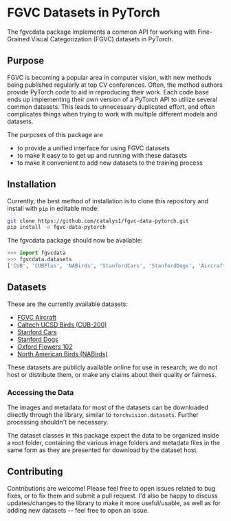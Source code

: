 # FGVC Datasets in PyTorch

The fgvcdata package implements a common API for working with Fine-Grained Visual
Categorization (FGVC) datasets in PyTorch.

## Purpose
FGVC is becoming a popular area in
computer vision, with new methods being published regularly at top CV
conferences. Often, the method authors provide PyTorch code to aid in
reproducing their work. Each code base ends up
implementing their own version of a PyTorch API to utilize several common
datasets. This leads to unnecessary duplicated effort, and often
complicates things when trying to work with multiple different models
and datasets.

The purposes of this package are
- to provide a unified interface for using FGVC datasets
- to make it easy to to get up and running with these datasets
- to make it convenient to add new datasets to the training process


## Installation

Currently, the best method of installation is to clone this repository and
install with `pip` in editable mode:
```bash
git clone https://github.com/catalys1/fgvc-data-pytorch.git
pip install -e fgvc-data-pytorch
```
The fgvcdata package should now be available:
```python
>>> import fgvcdata
>>> fgvcdata.datasets
['CUB', 'CUBPlus', 'NABirds', 'StanfordCars', 'StanfordDogs', 'Aircraft', 'OxfordFlowers']
```

## Datasets

These are the currently available datasets:
- [FGVC Aircraft](http://www.robots.ox.ac.uk/~vgg/data/fgvc-aircraft/)
- [Caltech UCSD Birds (CUB-200)](http://www.vision.caltech.edu/visipedia/CUB-200.html)
- [Stanford Cars](https://ai.stanford.edu/~jkrause/cars/car_dataset.html)
- [Stanford Dogs](http://vision.stanford.edu/aditya86/ImageNetDogs/)
- [Oxford Flowers 102](https://www.robots.ox.ac.uk/~vgg/data/flowers/102/index.html)
- [North American Birds (NABirds)](https://dl.allaboutbirds.org/nabirds)

These datasets are publicly available online for use in research; we do not host or distribute them, or make any claims about their quality or fairness.

### Accessing the Data

The images and metadata for most of the datasets can be downloaded directly through the library, similar to `torchvision.datasets`. Further processing shouldn't be necessary.

The dataset classes in this package expect the data to be organized inside a root folder, containing the various image folders and metadata files in the same form as they are presented for download by the dataset host.

## Contributing

Contributions are welcome! Please feel free to open issues related to bug fixes, or to fix them and submit a pull request. I'd also be happy to discuss updates/changes to the library to make it more useful/usable, as well as for adding new datasets -- feel free to open an issue.
